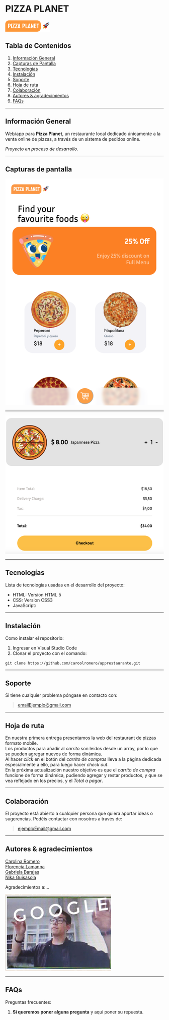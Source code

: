 # PIZZA PLANET 
![logo-pizzaPlanet](./img%20readme/logo-principal.png)

## Tabla de Contenidos
1. [Información General](#información-general)
2. [Capturas de Pantalla](#capturas-de-pantalla)
3. [Tecnologías](#tecnologías)
4. [Instalación](#instalación)
5. [Soporte](#soporte)
6. [Hoja de ruta](#hoja-de-ruta)
7. [Colaboración](#colaboración)
8. [Autores & agradecimientos](#autores--agradecimientos)
9. [FAQs](#faqs)

***
## Información General

Web/app para **Pizza Planet**, un restaurante local dedicado únicamente a la venta online de pizzas, a través de un sistema de pedidos online.

*Proyecto en proceso de desarrollo.*   

***

## Capturas de pantalla

![screenshot-01](./img%20readme/captura02.png)
***
![Iscreenshot-02](./img%20readme/captura03.png)

***
## Tecnologías
Lista de tecnologías usadas en el desarrollo del proyecto:
* HTML: Version HTML 5
* CSS: Version CSS3
* JavaScript: 

***
## Instalación
Como instalar el repositorio:

1. Ingresar en Visual Studio Code
2.  Clonar el proyecto con el comando: 
 ``` 
git clone https://github.com/caroolromero/apprestaurante.git
```

***

## Soporte
Si tiene cualquier problema póngase en contacto con: 
> emailEjemplo@gmail.com

***
## Hoja de ruta

En nuestra primera entrega presentamos la web del restaurant de pizzas formato mobile.  
Los productos para añadir al *carrito* son leídos desde un array, por lo que se pueden agregar nuevos de forma dinámica.  
Al hacer *click* en el botón del *carrito de compras* lleva a la página dedicada especialmente a ello, para luego hacer *check out*.  
En la próxima actualización nuestro objetivo es que el *carrito de compra* funcione de forma dinámica, pudiendo agregar y restar productos, y que se vea reflejado en los precios, y el *Total a pagar*.

***
## Colaboración
El proyecto está abierto a cualquier persona que quiera aportar ideas o sugerencias. Podéis contactar con nosotros a través de:

> ejemploEmail@gmail.com

***
## Autores & agradecimientos
[Carolina Romero](https://github.com/caroolromero)  
[Florencia Lamanna](https://github.com/mflamanna)  
[Gabriela Barajas](https://github.com/GabyBarajitas)  
[Nika Guisasola](https://github.com/Niguisasola) 

Agradecimientos a:...  

![googleCarlos](/img%20readme/googlecarlos.jpg)

***
## FAQs

Preguntas frecuentes:
1. **Si queremos poner alguna pregunta**
y aqui poner su repuesta.
